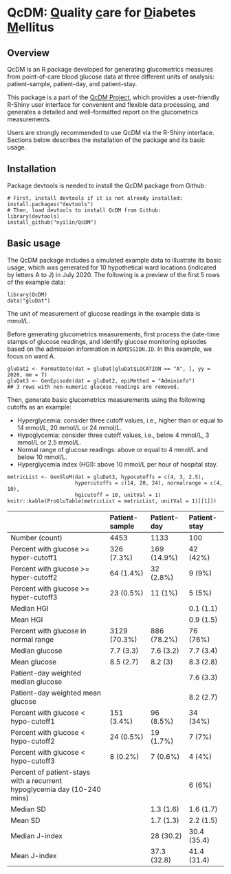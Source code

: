 QcDM: <ins>Q</ins>uality <ins>c</ins>are for <ins>D</ins>iabetes <ins>M</ins>ellitus
====================================================================================

Overview
--------

QcDM is an R package developed for generating glucometrics measures from
point-of-care blood glucose data at three different units of analysis:
patient-sample, patient-day, and patient-stay.

This package is a part of the [QcDM
Project](https://github.com/nyilin/QcDM_Project.git), which provides a
user-friendly R-Shiny user interface for convenient and flexible data
processing, and generates a detailed and well-formatted report on the
glucometrics measurements.

Users are strongly recommended to use QcDM via the R-Shiny interface.
Sections below describes the installation of the package and its basic
usage.

Installation
------------

Package devtools is needed to install the QcDM package from Github:

    # First, install devtools if it is not already installed:
    install.packages("devtools")
    # Then, load devtools to install QcDM from Github:
    library(devtools)
    install_github("nyilin/QcDM")

Basic usage
-----------

The QcDM package includes a simulated example data to illustrate its
basic usage, which was generated for 10 hypothetical ward locations
(indicated by letters A to J) in July 2020. The following is a preview
of the first 5 rows of the example data:

    library(QcDM)
    data("gluDat")

The unit of measurement of glucose readings in the example data is
mmol/L.

Before generating glucometrics measurements, first process the date-time
stamps of glucose readings, and identify glucose monitoring episodes
based on the admission information in `ADMISSION.ID`. In this example,
we focus on ward A.

    gluDat2 <- FormatDate(dat = gluDat[gluDat$LOCATION == "A", ], yy = 2020, mm = 7)
    gluDat3 <- GenEpisode(dat = gluDat2, epiMethod = "Admininfo")
    ## 3 rows with non-numeric glucose readings are removed.

Then, generate basic glucometrics measurements using the following
cutoffs as an example:

-   Hyperglycemia: consider three cutoff values, i.e., higher than or
    equal to 14 mmol/L, 20 mmol/L or 24 mmol/L.
-   Hypoglycemia: consider three cutoff values, i.e., below 4 mmol/L, 3
    mmol/L or 2.5 mmol/L.
-   Normal range of glucose readings: above or equal to 4 mmol/L and
    below 10 mmol/L.
-   Hyperglycemia index (HGI): above 10 mmol/L per hour of hospital
    stay.

<!-- -->

    metricList <- GenGluM(dat = gluDat3, hypocutoffs = c(4, 3, 2.5),
                          hypercutoffs = c(14, 20, 24), normalrange = c(4, 10),
                          hgicutoff = 10, unitVal = 1)
    knitr::kable(ProGluTable(metricList = metricList, unitVal = 1)[[1]])

|                                                                          | Patient-sample | Patient-day | Patient-stay |
|--------------------------------------------------------------------------|:---------------|:------------|:-------------|
| Number (count)                                                           | 4453           | 1133        | 100          |
| Percent with glucose &gt;= hyper-cutoff1                                 | 326 (7.3%)     | 169 (14.9%) | 42 (42%)     |
| Percent with glucose &gt;= hyper-cutoff2                                 | 64 (1.4%)      | 32 (2.8%)   | 9 (9%)       |
| Percent with glucose &gt;= hyper-cutoff3                                 | 23 (0.5%)      | 11 (1%)     | 5 (5%)       |
| Median HGI                                                               |                |             | 0.1 (1.1)    |
| Mean HGI                                                                 |                |             | 0.9 (1.5)    |
| Percent with glucose in normal range                                     | 3129 (70.3%)   | 886 (78.2%) | 76 (76%)     |
| Median glucose                                                           | 7.7 (3.3)      | 7.6 (3.2)   | 7.7 (3.4)    |
| Mean glucose                                                             | 8.5 (2.7)      | 8.2 (3)     | 8.3 (2.8)    |
| Patient-day weighted median glucose                                      |                |             | 7.6 (3.3)    |
| Patient-day weighted mean glucose                                        |                |             | 8.2 (2.7)    |
| Percent with glucose &lt; hypo-cutoff1                                   | 151 (3.4%)     | 96 (8.5%)   | 34 (34%)     |
| Percent with glucose &lt; hypo-cutoff2                                   | 24 (0.5%)      | 19 (1.7%)   | 7 (7%)       |
| Percent with glucose &lt; hypo-cutoff3                                   | 8 (0.2%)       | 7 (0.6%)    | 4 (4%)       |
| Percent of patient-stays with a recurrent hypoglycemia day (10-240 mins) |                |             | 6 (6%)       |
| Median SD                                                                |                | 1.3 (1.6)   | 1.6 (1.7)    |
| Mean SD                                                                  |                | 1.7 (1.3)   | 2.2 (1.5)    |
| Median J-index                                                           |                | 28 (30.2)   | 30.4 (35.4)  |
| Mean J-index                                                             |                | 37.3 (32.8) | 41.4 (31.4)  |

